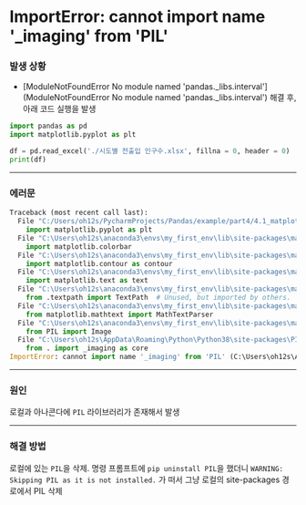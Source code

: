 # ImportError: cannot import name '_imaging' from 'PIL'

### 발생 상황

- [ModuleNotFoundError No module named 'pandas._libs.interval'](ModuleNotFoundError No module named 'pandas._libs.interval') 해결 후, 아래 코드 실행을 발생

```python
import pandas as pd
import matplotlib.pyplot as plt

df = pd.read_excel('./시도별 전출입 인구수.xlsx', fillna = 0, header = 0)
print(df)
```

---

### 에러문

```python
Traceback (most recent call last):
  File "C:/Users/oh12s/PycharmProjects/Pandas/example/part4/4.1_matplotlib_line1.py", line 2, in <module>
    import matplotlib.pyplot as plt
  File "C:\Users\oh12s\anaconda3\envs\my_first_env\lib\site-packages\matplotlib\pyplot.py", line 36, in <module>
    import matplotlib.colorbar
  File "C:\Users\oh12s\anaconda3\envs\my_first_env\lib\site-packages\matplotlib\colorbar.py", line 44, in <module>
    import matplotlib.contour as contour
  File "C:\Users\oh12s\anaconda3\envs\my_first_env\lib\site-packages\matplotlib\contour.py", line 17, in <module>
    import matplotlib.text as text
  File "C:\Users\oh12s\anaconda3\envs\my_first_env\lib\site-packages\matplotlib\text.py", line 16, in <module>
    from .textpath import TextPath  # Unused, but imported by others.
  File "C:\Users\oh12s\anaconda3\envs\my_first_env\lib\site-packages\matplotlib\textpath.py", line 11, in <module>
    from matplotlib.mathtext import MathTextParser
  File "C:\Users\oh12s\anaconda3\envs\my_first_env\lib\site-packages\matplotlib\mathtext.py", line 27, in <module>
    from PIL import Image
  File "C:\Users\oh12s\AppData\Roaming\Python\Python38\site-packages\PIL\Image.py", line 94, in <module>
    from . import _imaging as core
ImportError: cannot import name '_imaging' from 'PIL' (C:\Users\oh12s\AppData\Roaming\Python\Python38\site-packages\PIL\__init__.py)
```

---

### 원인

 로컬과 아나콘다에 `PIL` 라이브러리가 존재해서 발생

---

### 해결 방법

로컬에 있는 `PIL`을 삭제. 명령 프롬프트에 `pip uninstall PIL`을 했더니 `WARNING: Skipping PIL as it is not installed.`  가 떠서 그냥 로컬의 site-packages 경로에서 PIL 삭제

